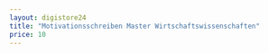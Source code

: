```yaml
---
layout: digistore24
title: "Motivationsschreiben Master Wirtschaftswissenschaften"
price: 10
---
```

